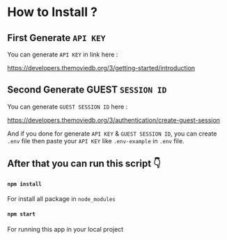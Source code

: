 # How to Install ?

## First Generate `API KEY`

You can generate `API KEY` in link here :

https://developers.themoviedb.org/3/getting-started/introduction

## Second Generate GUEST `SESSION ID`

You can generate `GUEST SESSION ID` here :

https://developers.themoviedb.org/3/authentication/create-guest-session

And if you done for generate `API KEY` & `GUEST SESSION ID`, you can create `.env` file then paste your `API KEY` like `.env-example` in `.env` file.

## After that you can run this script 👇

#### `npm install`

For install all package in `node_modules`

#### `npm start`

For running this app in your local project

